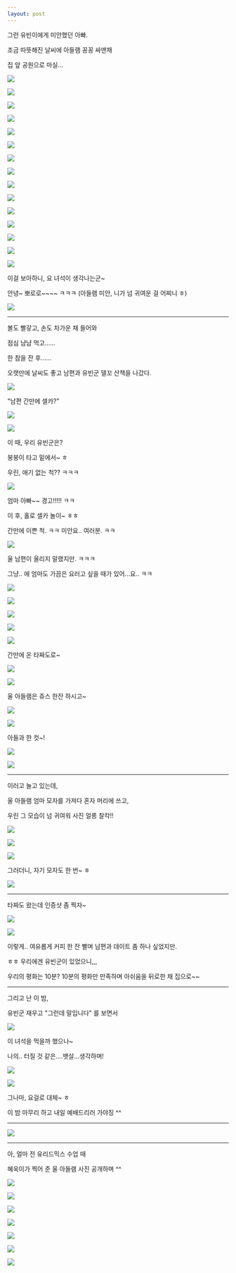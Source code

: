 ```yaml
---
layout: post
---
```


그런 유빈이에게 미안했던 아빠.

조금 따뜻해진 날씨에 아들램 꽁꽁 싸맨채

집 앞 공원으로 마실...


![](https://dl.dropboxusercontent.com/u/9792864/KakaoTalk_20150209_233410737.jpg)


![](https://dl.dropboxusercontent.com/u/9792864/KakaoTalk_20150209_233430052.jpg)


![](https://dl.dropboxusercontent.com/u/9792864/KakaoTalk_20150209_233441318.jpg)


![](https://dl.dropboxusercontent.com/u/9792864/KakaoTalk_20150209_233454347.jpg)


![](https://dl.dropboxusercontent.com/u/9792864/KakaoTalk_20150209_233518987.jpg)


![](https://dl.dropboxusercontent.com/u/9792864/KakaoTalk_20150209_233535600.jpg)


![](https://dl.dropboxusercontent.com/u/9792864/KakaoTalk_20150209_233545320.jpg)


![](https://dl.dropboxusercontent.com/u/9792864/KakaoTalk_20150209_233604494.jpg)


![](https://dl.dropboxusercontent.com/u/9792864/KakaoTalk_20150209_233640099.jpg)


![](https://dl.dropboxusercontent.com/u/9792864/KakaoTalk_20150209_233700486.jpg)


![](https://dl.dropboxusercontent.com/u/9792864/KakaoTalk_20150209_233721187.jpg)


![](https://dl.dropboxusercontent.com/u/9792864/KakaoTalk_20150209_233742468.jpg)


![](https://dl.dropboxusercontent.com/u/9792864/KakaoTalk_20150209_233805401.jpg)


![](https://dl.dropboxusercontent.com/u/9792864/KakaoTalk_20150209_233824884.jpg)


![](https://dl.dropboxusercontent.com/u/9792864/KakaoTalk_20150209_233847645.jpg)


이걸 보아하니, 요 녀석이 생각나는군~

안녕~ 뽀로로~~~~ ㅋㅋㅋ (아들램 미안, 니가 넘 귀여운 걸 어찌니 ㅎ)

![](https://dl.dropboxusercontent.com/u/9792864/KakaoTalk_20150209_234510945.jpg)


---

볼도 빨갛고, 손도 차가운 채 들어와 

점심 냠냠 먹고......

한 참을 잔 후......

오랫만에 날씨도 좋고 남편과 유빈군 델꼬 산책을 나갔다.

![](http://cfile211.uf.daum.net/image/270DCE4353E1E2B201138B)


"남편 간만에 셀카?"

![](https://dl.dropboxusercontent.com/u/9792864/C360_2015-02-07-16-10-34-391.jpg)


![](https://dl.dropboxusercontent.com/u/9792864/C360_2015-02-07-16-11-19-014.jpg)


이 때, 우리 유빈군은? 

붕붕이 타고 밑에서~ ㅎ

우린, 애기 없는 척?? ㅋㅋㅋ

![](http://cfile6.uf.tistory.com/image/26686938528F05A82A8E13)

엄마 아빠~~ 경고!!!!! ㅋㅋ

이 후, 홀로 셀카 놀이~ ㅎㅎ 

간만에 이쁜 척. ㅋㅋ 미안요.. 여러분. ㅋㅋ

![](http://blogimgs.naver.net/sticker/pc/brown_and_cony/original/79.png)


울 남편이 올리지 말랬지만. ㅋㅋㅋ 

그냥.. 애 엄마도 가끔은 요러고 싶을 때가 있어...요.. ㅋㅋ


![](https://dl.dropboxusercontent.com/u/9792864/C360_2015-02-07-16-11-39-755.jpg)


![](https://dl.dropboxusercontent.com/u/9792864/C360_2015-02-07-16-12-00-780.jpg)


![](https://dl.dropboxusercontent.com/u/9792864/C360_2015-02-07-16-14-33-664.jpg)


![](https://dl.dropboxusercontent.com/u/9792864/C360_2015-02-07-16-15-14-232.jpg)


![](https://dl.dropboxusercontent.com/u/9792864/C360_2015-02-07-16-26-27-107.jpg)

간만에 온 타짜도로~

![](https://dl.dropboxusercontent.com/u/9792864/C360_2015-02-07-16-26-43-401.jpg)


![](https://dl.dropboxusercontent.com/u/9792864/IMG_20150207_162723.jpg)

울 아들램은 쥬스 한잔 하시고~

![](https://dl.dropboxusercontent.com/u/9792864/IMG_20150207_162757.jpg)


![](https://dl.dropboxusercontent.com/u/9792864/C360_2015-02-07-16-29-04-677.jpg)

아들과 한 컷~!

![](https://dl.dropboxusercontent.com/u/9792864/C360_2015-02-07-16-29-17-998.jpg)


![](https://dl.dropboxusercontent.com/u/9792864/IMG_20150207_162953.jpg)


---

이러고 놀고 있는데,

울 아들램 엄마 모자를 가져다 혼자 머리에 쓰고,

우린 그 모습이 넘 귀여워 사진 얼릉 찰칵!!

![](https://dl.dropboxusercontent.com/u/9792864/IMG_20150207_163209.jpg)


![](https://dl.dropboxusercontent.com/u/9792864/IMG_20150207_163222.jpg)


![](https://dl.dropboxusercontent.com/u/9792864/IMG_20150207_163305.jpg)


그러더니, 자기 모자도 한 번~ ㅎ

![](https://dl.dropboxusercontent.com/u/9792864/IMG_20150207_163325.jpg)


---

타짜도 왔는데 인증샷 좀 찍자~

![](https://dl.dropboxusercontent.com/u/9792864/IMG_20150207_163539.jpg)


![](https://dl.dropboxusercontent.com/u/9792864/IMG_20150207_163707.jpg)


이렇게.. 여유롭게 커피 한 잔 빨며 남편과 데이트 좀 하나 싶었지만. 

ㅎㅎ 우리에겐 유빈군이 있었으니,,,

우리의 평화는 10분? 10분의 평화만 만족하며 아쉬움을 뒤로한 채 집으로~~

---

그리고 난 이 밤,

유빈군 재우고 "그런데 말입니다" 를 보면서

![](https://dl.dropboxusercontent.com/u/9792864/20150207_221714.jpg)

이 녀석을 먹을까 했으나~

나의.. 터질 것 같은....뱃살...생각하며!

![](http://blogimgs.naver.net/sticker/pc/conys_happy_work_life/original/11.png)


![](https://dl.dropboxusercontent.com/u/9792864/20150207_221854.jpg)

그나마, 요걸로 대체~ ㅎ 

이 밤 마무리 하고 내일 예배드리러 가야징 ^^

---

![](https://pbs.twimg.com/media/B4ppa_YCQAEsbDC.jpg:large)


---

아, 얼마 전 유리드믹스 수업 때 

혜욱이가 찍어 준 울 아들램 사진 공개하며 ^^

![](https://dl.dropboxusercontent.com/u/9792864/1423318904589.jpeg)


![](https://dl.dropboxusercontent.com/u/9792864/1423318910780.jpeg)


![](https://dl.dropboxusercontent.com/u/9792864/1423318912880.jpeg)


![](https://dl.dropboxusercontent.com/u/9792864/1423318899630.jpeg)


![](https://dl.dropboxusercontent.com/u/9792864/1423318902138.jpeg)


![](https://dl.dropboxusercontent.com/u/9792864/1423318919135.jpeg)


![](https://dl.dropboxusercontent.com/u/9792864/1423318920628.jpeg)











